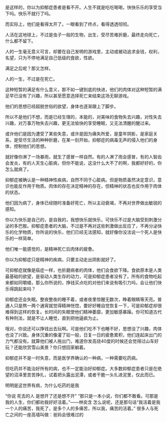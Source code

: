 是这样的，你以为抑郁症患者是看不开。人生不就是吃吃喝喝，快快乐乐的享受当下吗。快乐不就行了吗。

而实际上，他们是看得太开了。一眼看到了终点，看得透透彻彻。

人活在这地球上，不过是虫子一般的生物，出生，受尽苦难折磨，最终走向死亡，什么都不留下。

人的一生毫无意义可言，却要在自己发明的游戏里，主动或被动追求金钱，权利，名望，只为不停地满足自己低级的食欲，性欲。

满足之后呢？那又怎样。

人的一生，不过是在死亡。

这种短暂的满足有什么意义，那不如一键到底的快进，他们的肉体对这种短暂的满足早已没有了兴趣，所以甚至愿意选择死亡来结束这场无聊游戏。

他们的思想已经超脱世俗的欲望，身体也逐渐跟上了脚步。

所以不是他们不想，而是已经生理的，本能的，对美味的食物失去兴趣，对性失去兴趣，对万事万物失去兴趣，更无法愉快的享受睡眠，又无法清醒的醒过来。

或许他们是因为遭受了某些失意，或许是因为痛失所爱，是童年阴影，是家庭关系，是受尽生活的种种折磨，在某一刻开始，抑郁症的病毒无声的侵入他们的身体，控制他们的思想。

就好像你淋了一场暴雨，就生了感冒一样自然。有的人淋了雨会感冒，有的人智齿会发炎，有的人天生心脏病，但你不能说，这没什么大不了的啊，我都好好的，你怎么就病了。

抑郁症被确认是一种精神性疾病，自然不同于心脏病。但是物质虽然决定意识，意识也能反作用于物质。肉体的存在决定精神的存在，但精神的状态也反作用于肉体的状态。

他们因为病了，身体已经随时准备好死亡，所以主动衰竭，不再对世界做出敏锐的感知。

你以为快乐是自己的，是自我的，我想快乐就快乐，可快乐不过是大脑受到刺激分泌的多巴胺。抑郁症患者的大脑，不过是不再对这些刺激做出反应了，不再分泌快乐的化学物质，你所说的快乐，他们已经无法感知，就好像你没法说一个死人是快乐的一样简单。

他们唯一能感觉的，是精神死亡后肉体的疲惫。

你以为抑郁症只是精神的疾病，只要主动走出阴影就好了。

可抑郁症就像是癌症一样，也折磨病者的肉体，他们会食欲下降。食欲原本是人类最基础的欲望，是驱动人类生存的动力，可是抑郁症患者没有了。所有的食物吃起来都如同嚼蜡，那么你所说的，挣钱买点吃的对他们来说有吸引力吗，会让他们快乐得跳起来吗？

抑郁症还会失眠。整夜整夜的睡不着，或者夜里惊醒无数次，睁着眼睛等天亮。普通人只是熬一两个通宵就觉得精神恍惚，要好好睡自觉恢复一下，可是抑郁症却很难得到这样的恢复。长时间的失眠使他们精神萎靡，更加敏感暴躁。你可知道古代有种刑法，就是不让人睡觉，直到把他逼疯为止。

哦对，你说还可以挣钱出去玩啊。可是他们吃不下也睡不好，思想没了兴趣，肉体也没了兴致。身体沉重的像灌了铅一般，日复一日的疲惫累积，他们连起床出门的力气都没有。就算他们被人拖出门，难道你发高烧40度的时候还会觉得过山车好玩？还能欣赏雪山美景？你只想回家躺着。

抑郁症并不是一时失意，而是医学界确认的一种病，一种需要吃药病。

但吃药并不能治好所有的病，也不一定能治好抑郁症。大多数抑郁症患者只是在绝望的沼泽里苦苦挣扎，试着把头露出泥潭，或者干脆一头扎进泥里，仅此而已。

明明是这世界有病，为什么吃药的是我



“你说 死去的人 是想开了还是想不开”
“那只是一本小说，你们都不敢看。可那是我的人生，你们都劝我好好活着。”——林奕含
怎么说呢，还是那句话“我活着是我一个人的痛苦，我死了，是多个人的多痛苦，所以我，痛苦的活着。”
很多人与死亡之间的一座高墙叫做：爸妈会很难过的

